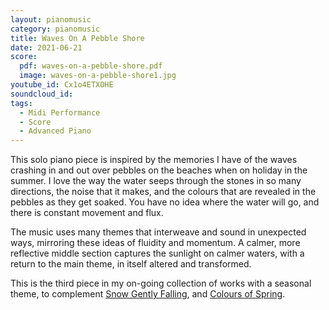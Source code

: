 ```yaml
---
layout: pianomusic
category: pianomusic
title: Waves On A Pebble Shore
date: 2021-06-21
score:
  pdf: waves-on-a-pebble-shore.pdf
  image: waves-on-a-pebble-shore1.jpg
youtube_id: Cx1o4ETXOHE
soundcloud_id: 
tags:
  - Midi Performance
  - Score
  - Advanced Piano
---
```


This solo piano piece is inspired by the memories I have of the waves crashing in and out over pebbles on the beaches when on holiday in the summer. I love the way the water seeps through the stones in so many directions, the noise that it makes, and the colours that are revealed in the pebbles as they get soaked. You have no idea where the water will go, and there is constant movement and flux.

The music uses many themes that interweave and sound in unexpected ways, mirroring these ideas of fluidity and momentum. A calmer, more reflective middle section captures the sunlight on calmer waters, with a return to the main theme, in itself altered and transformed.

This is the third piece in my on-going collection of works with a seasonal theme, to complement [Snow Gently Falling](https://www.bakertunes.com/pianomusic/snow-gently-falling/), and [Colours of Spring](https://www.bakertunes.com/pianomusic/colours-of-spring//).


